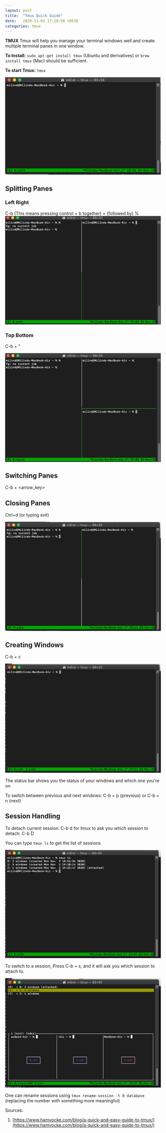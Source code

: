 ```yaml
---
layout: post
title:  "Tmux Quick Guide"
date:   2020-11-02 17:20:50 +0530
categories: tmux
---
```

**TMUX**
Tmux will help you manage your terminal windows well and create multiple terminal panes in one window.

**To Install:**
`sudo apt-get install tmux` (Ubuntu and derivatives) or `brew install tmux` (Mac) should be sufficient.

**To start Tmux:** `tmux`

![](/images/tmux/1.png)

## Splitting Panes
### Left Right
C-b (This means pressing control + b together) + (followed by) %
![](/images/tmux/split_pane_l_r.png)

### Top Bottom
C-b  + "

![](/images/tmux/split_top_bottom.png)

## Switching Panes
C-b + <arrow_key>

## Closing Panes
Ctrl+d (or typing exit)

![](/images/tmux/closing.png)

## Creating Windows
C-b + c

![](/images/tmux/new_window.png)

The status bar shows you the status of your windows and which one you're on

To switch between previous and next windows:
C-b + p (previous) or C-b + n (next)

## Session Handling

To detach current session: C-b d
for tmux to ask you which session to detach: C-b D

You can type `tmux ls` to get the list of sessions

![](/images/tmux/sessions.png)


To switch to a session,  Press C-b + s, and it will ask you which session to attach to.

![](/images/tmux/switching.png)

One can rename sessions using `tmux rename-session -t 0 database` (replacing the number with something more meaningful)

Sources:
1. [https://www.hamvocke.com/blog/a-quick-and-easy-guide-to-tmux/](https://www.hamvocke.com/blog/a-quick-and-easy-guide-to-tmux/)